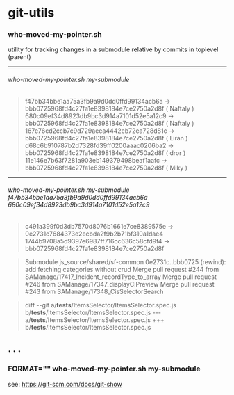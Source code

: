 # git-utils

### who-moved-my-pointer.sh ###
utility for tracking changes in a submodule relative by commits in toplevel (parent)

---
###### who-moved-my-pointer.sh my-submodule

> f47bb34bbe1aa75a3fb9a9d0dd0ffd99134acb6a -> bbb0725968fd4c27fa1e8398184e7ce2750a2d8f ( Naftaly )
> 680c09ef34d8923db9bc3d914a7101d52e5a12c9 -> bbb0725968fd4c27fa1e8398184e7ce2750a2d8f ( Naftaly )
> 167e76cd2ccb7c9d729aeea4442eb72ea728d81c -> bbb0725968fd4c27fa1e8398184e7ce2750a2d8f ( Liran )
> d68c6b910787b2d7328fd39ff0200aaac0206ba2 -> bbb0725968fd4c27fa1e8398184e7ce2750a2d8f ( dror )
> 11e146e7b63f7281a903eb149379498beaf1aafc -> bbb0725968fd4c27fa1e8398184e7ce2750a2d8f ( Miky )




---
###### who-moved-my-pointer.sh my-submodule f47bb34bbe1aa75a3fb9a9d0dd0ffd99134acb6a 680c09ef34d8923db9bc3d914a7101d52e5a12c9

> c491a399f0d3db7570d8076b1661e7ce8389575e -> 0e2731c7684373e2ecbda2f9b2b71bf310a1dae4
> 1744b9708a5d9397e6987ff716cc636c58cfd9f4 -> bbb0725968fd4c27fa1e8398184e7ce2750a2d8f

> Submodule js_source/shared/sf-common 0e2731c..bbb0725 (rewind):
>   add fetching categories without crud
>   Merge pull request #244 from SAManage/17417_Incident_recordType_to_array
>   Merge pull request #246 from SAManage/17347_displayCIPreview
>  Merge pull request #243 from SAManage/17348_CisSelectorSearch

> diff --git a/__tests__/ItemsSelector/ItemsSelector.spec.js b/__tests__/ItemsSelector/ItemsSelector.spec.js
> --- a/__tests__/ItemsSelector/ItemsSelector.spec.js
> +++ b/__tests__/ItemsSelector/ItemsSelector.spec.js

 .
 .
 .
---

### FORMAT="<git-show-format>" who-moved-my-pointer.sh my-submodule
see: https://git-scm.com/docs/git-show
